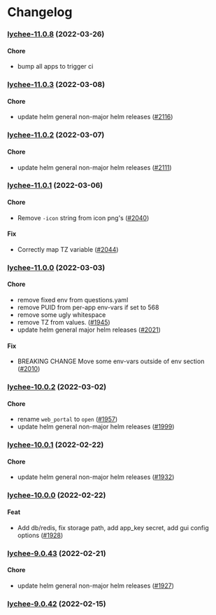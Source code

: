 # Changelog<br>


<a name="lychee-11.0.8"></a>
### [lychee-11.0.8](https://github.com/truecharts/apps/compare/lychee-11.0.7...lychee-11.0.8) (2022-03-26)

#### Chore

* bump all apps to trigger ci



<a name="lychee-11.0.3"></a>
### [lychee-11.0.3](https://github.com/truecharts/apps/compare/lychee-11.0.2...lychee-11.0.3) (2022-03-08)

#### Chore

* update helm general non-major helm releases ([#2116](https://github.com/truecharts/apps/issues/2116))



<a name="lychee-11.0.2"></a>
### [lychee-11.0.2](https://github.com/truecharts/apps/compare/lychee-11.0.1...lychee-11.0.2) (2022-03-07)

#### Chore

* update helm general non-major helm releases ([#2111](https://github.com/truecharts/apps/issues/2111))



<a name="lychee-11.0.1"></a>
### [lychee-11.0.1](https://github.com/truecharts/apps/compare/lychee-11.0.0...lychee-11.0.1) (2022-03-06)

#### Chore

* Remove `-icon` string from icon png's ([#2040](https://github.com/truecharts/apps/issues/2040))

#### Fix

* Correctly map TZ variable ([#2044](https://github.com/truecharts/apps/issues/2044))



<a name="lychee-11.0.0"></a>
### [lychee-11.0.0](https://github.com/truecharts/apps/compare/lychee-10.0.2...lychee-11.0.0) (2022-03-03)

#### Chore

* remove fixed env from questions.yaml
* remove PUID from per-app env-vars if set to 568
* remove some ugly whitespace
* remove TZ from values. ([#1945](https://github.com/truecharts/apps/issues/1945))
* update helm general major helm releases ([#2021](https://github.com/truecharts/apps/issues/2021))

#### Fix

* BREAKING CHANGE Move some env-vars outside of env section ([#2010](https://github.com/truecharts/apps/issues/2010))



<a name="lychee-10.0.2"></a>
### [lychee-10.0.2](https://github.com/truecharts/apps/compare/lychee-10.0.1...lychee-10.0.2) (2022-03-02)

#### Chore

* rename `web_portal` to `open` ([#1957](https://github.com/truecharts/apps/issues/1957))
* update helm general non-major helm releases ([#1999](https://github.com/truecharts/apps/issues/1999))



<a name="lychee-10.0.1"></a>
### [lychee-10.0.1](https://github.com/truecharts/apps/compare/lychee-10.0.0...lychee-10.0.1) (2022-02-22)

#### Chore

* update helm general non-major helm releases ([#1932](https://github.com/truecharts/apps/issues/1932))



<a name="lychee-10.0.0"></a>
### [lychee-10.0.0](https://github.com/truecharts/apps/compare/lychee-9.0.43...lychee-10.0.0) (2022-02-22)

#### Feat

* Add db/redis, fix storage path, add app_key secret, add gui config options ([#1928](https://github.com/truecharts/apps/issues/1928))



<a name="lychee-9.0.43"></a>
### [lychee-9.0.43](https://github.com/truecharts/apps/compare/lychee-9.0.42...lychee-9.0.43) (2022-02-21)

#### Chore

* update helm general non-major helm releases ([#1927](https://github.com/truecharts/apps/issues/1927))



<a name="lychee-9.0.42"></a>
### [lychee-9.0.42](https://github.com/truecharts/apps/compare/lychee-9.0.41...lychee-9.0.42) (2022-02-15)
